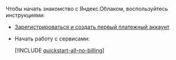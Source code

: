 Чтобы начать знакомство с Яндекс.Облаком, воспользуйтесь инструкциями:

- [Зарегистрироваться и создать первый платежный аккаунт](../billing/quickstart/index.md)
- Начать работу с сервисами:

  [!INCLUDE [quickstart-all-no-billing](quickstart-all-no-billing.md)]